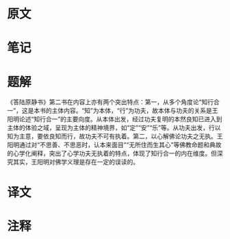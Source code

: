 # 原文

# 笔记

# 题解
《答陆原静书》第二书在内容上亦有两个突出特点：第一，从多个角度论“知行合一”，这是本书的主体内容。“知”为本体，“行”为功夫，故本体与功夫的关系是王阳明论述“知行合一”的主要向度。从本体出发，经过功夫复明的本然良知已进入到主体的体验之域，呈现为主体的精神境界，如“定”“安”“乐”等。从功夫出发，行以知为主意，要依良知而行，故功夫不可有执着。第二，以心解佛论功夫之无执。王阳明通过对“不思善、不思恶时，认本来面目”“无所住而生其心”等佛教命题和典故的心学化阐释，突出了心学功夫无执着的特点，体现了知行合一的内在维度。但深究其实，王阳明对佛学义理是存在一定的误读的。
# 译文

# 注释